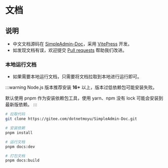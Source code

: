 <!-- 文档 -->

# 文档

## 说明
- 中文文档源码在 [SimpleAdmin-Doc](https://gitee.com/dotnetmoyu/SimpleAdmin-Doc)，采用 [VitePress](https://vitepress.vuejs.org/) 开发。
- 如发现文档有误，欢迎提交 [Pull requests](https://gitee.com/dotnetmoyu/SimpleAdmin-Doc/pulls) 帮助我们改进。

### 本地运行文档

- 如果需要本地运行文档，只需要将文档拉取到本地进行运行即可。

:::warning
Node.js 版本推荐安装 **16+** 以上，版本过低依赖包可能安装失败。

默认使用 pnpm 作为安装依赖包工具，使用 yarn、npm 没有 lock 可能会安装到最新版依赖。
:::

```bash
# 拉取代码
git clone https://gitee.com/dotnetmoyu/SimpleAdmin-Doc.git

# 安装依赖
pnpm install

# 运行文档
pnpm docs:dev

# 打包文档
pnpm docs:build
```

